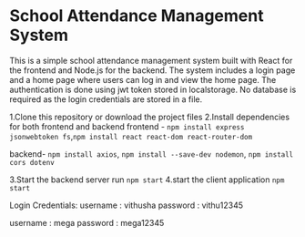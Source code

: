# School Attendance Management System

This is a simple school attendance management system built with React for the frontend and Node.js for the backend. The system includes a login page and a home page where users can log in and view the home page. The authentication is done using jwt token stored in localstorage. No database is required as the login credentials are stored in a file.

1.Clone this repository or download the project files
2.Install dependencies for both frontend and backend
frontend - `npm install express jsonwebtoken fs`,`npm install react react-dom react-router-dom`

backend- `npm install axios`,
`npm install --save-dev nodemon`,
`npm install cors dotenv`




3.Start the backend server run `npm start`
4.start the client application `npm start`


Login Credentials:
 username : vithusha
 password : vithu12345

 username : mega
 password : mega12345